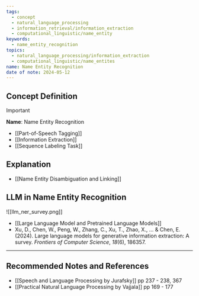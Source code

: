 ```yaml
---
tags:
  - concept
  - natural_language_processing
  - information_retrieval/information_extraction
  - computational_linguistic/name_entity
keywords:
  - name_entity_recognition
topics:
  - natural_language_processing/information_extraction
  - computational_linguistic/name_entites
name: Name Entity Recognition
date of note: 2024-05-12
---
```


## Concept Definition

>[!important]
>**Name**: Name Entity Recognition


- [[Part-of-Speech Tagging]]
- [[Information Extraction]]
- [[Sequence Labeling Task]]

## Explanation


- [[Name Entity Disambiguation and Linking]]


## LLM in Name Entity Recognition

![[llm_ner_survey.png]]

- [[Large Language Model and Pretrained Language Models]]
- Xu, D., Chen, W., Peng, W., Zhang, C., Xu, T., Zhao, X., ... & Chen, E. (2024). Large language models for generative information extraction: A survey. _Frontiers of Computer Science_, _18_(6), 186357.


-----------
##  Recommended Notes and References



- [[Speech and Language Processing by Jurafsky]] pp 237 - 238, 367
- [[Practical Natural Language Processing by Vajjala]] pp 169 - 177